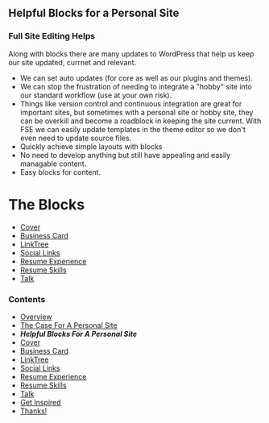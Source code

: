## Helpful Blocks for a Personal Site

### Full Site Editing Helps
Along with blocks there are many updates to WordPress that help us keep our site updated, currnet and relevant.
- We can set auto updates (for core as well as our plugins and themes).
- We can stop the frustration of needing to integrate a "hobby" site into our standard workflow (use at your own risk).
 - Things like version control and continuous integration are great for important sites, but sometimes with a personal site or hobby site, they can be overkill and become a roadblock in keeping the site current. With FSE we can easily update templates in the theme editor so we don't even need to update source files.
- Quickly achieve simple layouts with blocks
- No need to develop anything but still have appealing and easily managable content.
- Easy blocks for content.

# The Blocks
- [Cover](cover-block.md)
- [Business Card](business-card-block.md)
- [LinkTree](linktree-block.md)
- [Social Links](social-links-block.md)
- [Resume Experience](resume-experience-job-block.md)
- [Resume Skills](resume-skills-block.md)
- [Talk](talk-block.md)

### Contents
- [Overview](overview.md)
- [The Case For A Personal Site](case-for-personal-site.md)
- ***Helpful Blocks For A Personal Site***
 - [Cover](cover-block.md)
 - [Business Card](business-card-block.md)
 - [LinkTree](linktree-block.md)
 - [Social Links](social-links-block.md)
 - [Resume Experience](resume-experience-job-block.md)
 - [Resume Skills](resume-skills-block.md)
 - [Talk](talk-block.md)
- [Get Inspired](insipration.md)
- [Thanks!](thanks.md)